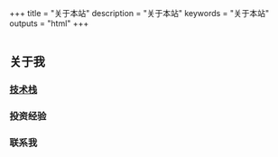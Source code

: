 +++
title = "关于本站"
description = "关于本站"
keywords = "关于本站"
outputs = "html"
+++

```text

```

<!-- ## Dashboard

{{< dashboard >}} -->

## 关于我

### [技术栈](/dev/tech-stack-of-side-project/)

### 投资经验


### 联系我
